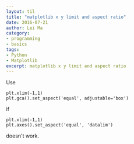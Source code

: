 ```yaml
---
layout: til
title: "matplotlib x y limit and aspect ratio"
date: 2016-07-21
author: Lei Ma
category:
- programming
- basics
tags:
- Python
- Matplotlib
excerpt: matplotlib x y limit and aspect ratio
---
```


Use

```
plt.xlim(-1,1)
plt.gca().set_aspect('equal', adjustable='box')
```

if

```
plt.xlim(-1,1)
plt.axes().set_aspect('equal', 'datalim')
```

doesn't work.
